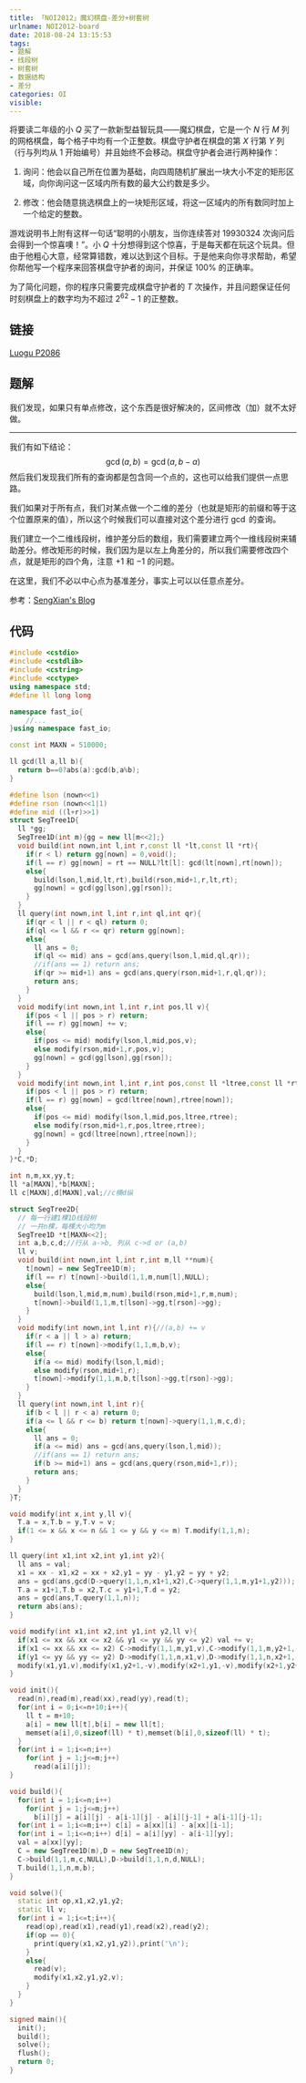 ```yaml
---
title: 「NOI2012」魔幻棋盘-差分+树套树
urlname: NOI2012-board
date: 2018-08-24 13:15:53
tags:
- 题解
- 线段树
- 树套树
- 数据结构
- 差分
categories: OI
visible:
---
```


将要读二年级的小 $Q$ 买了一款新型益智玩具——魔幻棋盘，它是一个 $N$ 行 $M$ 列的网格棋盘，每个格子中均有一个正整数。棋盘守护者在棋盘的第 $X$ 行第 $Y$ 列（行与列均从 $1$ 开始编号）并且始终不会移动。棋盘守护者会进行两种操作：

1. 询问：他会以自己所在位置为基础，向四周随机扩展出一块大小不定的矩形区域，向你询问这一区域内所有数的最大公约数是多少。

2. 修改：他会随意挑选棋盘上的一块矩形区域，将这一区域内的所有数同时加上一个给定的整数。

游戏说明书上附有这样一句话“聪明的小朋友，当你连续答对 $19930324$ 次询问后会得到一个惊喜噢！”。小 $Q$ 十分想得到这个惊喜，于是每天都在玩这个玩具。但由于他粗心大意，经常算错数，难以达到这个目标。于是他来向你寻求帮助，希望你帮他写一个程序来回答棋盘守护者的询问，并保证 $100\%$ 的正确率。

为了简化问题，你的程序只需要完成棋盘守护者的 $T$ 次操作，并且问题保证任何时刻棋盘上的数字均为不超过 $2^{62} - 1$ 的正整数。

<!-- more -->



## 链接

[Luogu P2086](https://www.luogu.org/problemnew/show/P2086)

## 题解

我们发现，如果只有单点修改，这个东西是很好解决的，区间修改（加）就不太好做。

---

我们有如下结论：
$$
\gcd(a,b) = \gcd(a,b-a)
$$
然后我们发现我们所有的查询都是包含同一个点的，这也可以给我们提供一点思路。

我们如果对于所有点，我们对某点做一个二维的差分（也就是矩形的前缀和等于这个位置原来的值），所以这个时候我们可以直接对这个差分进行 $\gcd$ 的查询。

我们建立一个二维线段树，维护差分后的数组，我们需要建立两个一维线段树来辅助差分。修改矩形的时候，我们因为是以左上角差分的，所以我们需要修改四个点，就是矩形的四个角，注意 $+1$ 和 $-1$ 的问题。

在这里，我们不必以中心点为基准差分，事实上可以以任意点差分。

参考：[SengXian's Blog](https://blog.sengxian.com/solutions/bzoj-2877)

## 代码



```cpp
#include <cstdio>
#include <cstdlib>
#include <cstring>
#include <cctype>
using namespace std;
#define ll long long

namespace fast_io{
	//...
}using namespace fast_io;

const int MAXN = 510000;

ll gcd(ll a,ll b){
  return b==0?abs(a):gcd(b,a%b);
}

#define lson (nown<<1)
#define rson (nown<<1|1)
#define mid ((l+r)>>1)
struct SegTree1D{
  ll *gg;
  SegTree1D(int m){gg = new ll[m<<2];}
  void build(int nown,int l,int r,const ll *lt,const ll *rt){
    if(r < l) return gg[nown] = 0,void();
    if(l == r) gg[nown] = rt == NULL?lt[l]: gcd(lt[nown],rt[nown]);
    else{
      build(lson,l,mid,lt,rt),build(rson,mid+1,r,lt,rt);
      gg[nown] = gcd(gg[lson],gg[rson]);
    }
  }
  ll query(int nown,int l,int r,int ql,int qr){
    if(qr < l || r < ql) return 0;
    if(ql <= l && r <= qr) return gg[nown];
    else{
      ll ans = 0;
      if(ql <= mid) ans = gcd(ans,query(lson,l,mid,ql,qr));
      //if(ans == 1) return ans;
      if(qr >= mid+1) ans = gcd(ans,query(rson,mid+1,r,ql,qr));
      return ans;
    }
  }
  void modify(int nown,int l,int r,int pos,ll v){
    if(pos < l || pos > r) return;
    if(l == r) gg[nown] += v;
    else{
      if(pos <= mid) modify(lson,l,mid,pos,v);
      else modify(rson,mid+1,r,pos,v);
      gg[nown] = gcd(gg[lson],gg[rson]);
    }
  }
  void modify(int nown,int l,int r,int pos,const ll *ltree,const ll *rtree){
    if(pos < l || pos > r) return;
    if(l == r) gg[nown] = gcd(ltree[nown],rtree[nown]);
    else{
      if(pos <= mid) modify(lson,l,mid,pos,ltree,rtree);
      else modify(rson,mid+1,r,pos,ltree,rtree);
      gg[nown] = gcd(ltree[nown],rtree[nown]);
    }
  }
}*C,*D;

int n,m,xx,yy,t;
ll *a[MAXN],*b[MAXN];
ll c[MAXN],d[MAXN],val;//c横d纵

struct SegTree2D{
  // 每一行建1棵1D线段树
  // 一共n棵，每棵大小均为m
  SegTree1D *t[MAXN<<2];
  int a,b,c,d;//行从 a->b, 列从 c->d or (a,b)
  ll v;
  void build(int nown,int l,int r,int m,ll **num){
    t[nown] = new SegTree1D(m);
    if(l == r) t[nown]->build(1,1,m,num[l],NULL);
    else{
      build(lson,l,mid,m,num),build(rson,mid+1,r,m,num);
      t[nown]->build(1,1,m,t[lson]->gg,t[rson]->gg);
    }
  }
  void modify(int nown,int l,int r){//(a,b) += v
    if(r < a || l > a) return;
    if(l == r) t[nown]->modify(1,1,m,b,v);
    else{
      if(a <= mid) modify(lson,l,mid);
      else modify(rson,mid+1,r);
      t[nown]->modify(1,1,m,b,t[lson]->gg,t[rson]->gg);
    }
  }
  ll query(int nown,int l,int r){
    if(b < l || r < a) return 0;
    if(a <= l && r <= b) return t[nown]->query(1,1,m,c,d);
    else{
      ll ans = 0;
      if(a <= mid) ans = gcd(ans,query(lson,l,mid));
      //if(ans == 1) return ans;
      if(b >= mid+1) ans = gcd(ans,query(rson,mid+1,r));
      return ans;
    }
  }
}T;

void modify(int x,int y,ll v){
  T.a = x,T.b = y,T.v = v;
  if(1 <= x && x <= n && 1 <= y && y <= m) T.modify(1,1,n);
}

ll query(int x1,int x2,int y1,int y2){
  ll ans = val;
  x1 = xx - x1,x2 = xx + x2,y1 = yy - y1,y2 = yy + y2;
  ans = gcd(ans,gcd(D->query(1,1,n,x1+1,x2),C->query(1,1,m,y1+1,y2)));
  T.a = x1+1,T.b = x2,T.c = y1+1,T.d = y2;
  ans = gcd(ans,T.query(1,1,n));
  return abs(ans);
}

void modify(int x1,int x2,int y1,int y2,ll v){
  if(x1 <= xx && xx <= x2 && y1 <= yy && yy <= y2) val += v;
  if(x1 <= xx && xx <= x2) C->modify(1,1,m,y1,v),C->modify(1,1,m,y2+1,-v);
  if(y1 <= yy && yy <= y2) D->modify(1,1,n,x1,v),D->modify(1,1,n,x2+1,-v);
  modify(x1,y1,v),modify(x1,y2+1,-v),modify(x2+1,y1,-v),modify(x2+1,y2+1,v);
}

void init(){
  read(n),read(m),read(xx),read(yy),read(t);
  for(int i = 0;i<=n+10;i++){
    ll t = m+10;
    a[i] = new ll[t],b[i] = new ll[t];
    memset(a[i],0,sizeof(ll) * t),memset(b[i],0,sizeof(ll) * t);
  }
  for(int i = 1;i<=n;i++)
    for(int j = 1;j<=m;j++)
      read(a[i][j]);
}

void build(){
  for(int i = 1;i<=n;i++)
    for(int j = 1;j<=m;j++)
      b[i][j] = a[i][j] - a[i-1][j] - a[i][j-1] + a[i-1][j-1];
  for(int i = 1;i<=m;i++) c[i] = a[xx][i] - a[xx][i-1];
  for(int i = 1;i<=n;i++) d[i] = a[i][yy] - a[i-1][yy];
  val = a[xx][yy];
  C = new SegTree1D(m),D = new SegTree1D(n);
  C->build(1,1,m,c,NULL),D->build(1,1,n,d,NULL);
  T.build(1,1,n,m,b);
}

void solve(){
  static int op,x1,x2,y1,y2;
  static ll v;
  for(int i = 1;i<=t;i++){
    read(op),read(x1),read(y1),read(x2),read(y2);
    if(op == 0){
      print(query(x1,x2,y1,y2)),print('\n');
    }
    else{
      read(v);
      modify(x1,x2,y1,y2,v);
    }
  }
}

signed main(){
  init();
  build();
  solve();
  flush();
  return 0;
}
```




